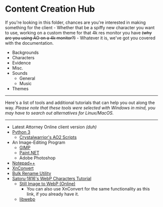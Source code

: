 # Content Creation Hub
If you're looking in this folder, chances are you're interested in making something for the client - Whether that be a spiffy new character you want to use, working on a custom theme for that 4k res monitor you have ~~(why are you using AO on a 4k monitor?)~~ - Whatever it is, we've got you covered with the documentation.

- Backgrounds
- Characters
 - Evidence
 - Misc.
 - Sounds
	 - General
	 - Music
- Themes

---
Here's a list of tools and additional tutorials that can help you out along the way. *Please note that these tools were selected with Windows in mind, you may have to search out alternatives for Linux/MacOS.*

---
- Latest Attorney Online client version *(duh)*
 - [Python 3](https://www.python.org/downloads/)
	 - [Crystalwarrior's AO2 Scripts](https://github.com/Crystalwarrior/AO2-Scripts/)
 - An Image-Editing Program
	 - [GIMP](https://www.gimp.org/downloads/)
	 - [Paint.NET](https://www.getpaint.net/download.html)
	 - Adobe Photoshop
- [Notepad++](https://notepad-plus-plus.org/downloads/)
- [XnConvert](https://www.xnview.com/en/xnconvert/)
- [Bulk Rename Utility](https://www.bulkrenameutility.co.uk/Download.php)
- [Satoru;1816's WebP Characters Tutorial](https://docs.google.com/document/d/1onNBhWnZkDZvzgXmJehpap4kYsKHNJNHWZ16-L2-N1Q/edit)
	- [Still Image to WebP (Online)](https://nsspot.herokuapp.com/imagetowebp/#)
		- You can also use XnConvert for the same functionality as this link, if you already have it.
	- [libwebp](https://developers.google.com/speed/webp/download)